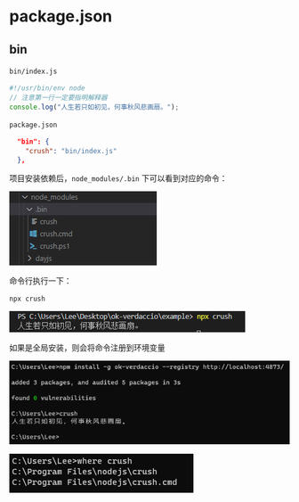 # package.json

## bin

`bin/index.js`

```js
#!/usr/bin/env node
// 注意第一行一定要指明解释器
console.log("人生若只如初见，何事秋风悲画扇。");
```

`package.json`

```json
  "bin": {
    "crush": "bin/index.js"
  },
```

项目安装依赖后，`node_modules/.bin` 下可以看到对应的命令：

![image-20221029130105778](./assets/image-20221029130105778.png)

命令行执行一下：

```bash
npx crush
```

![image-20221029130206480](./assets/image-20221029130206480.png)

如果是全局安装，则会将命令注册到环境变量

![image-20221029125605181](./assets/image-20221029125605181.png)

![image-20221029130743060](./assets/image-20221029130743060.png)
